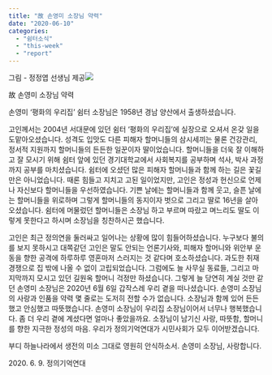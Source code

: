 ```yaml
---
title: "故 손영미 소장님 약력"
date: "2020-06-10"
categories: 
  - "쉼터소식"
  - "this-week"
  - "report"
---
```


그림 - 정정엽 선생님 제공![](http://womenandwar.net/kr/wp-content/uploads/2020/06/photo_2020-06-10_21-25-03.jpg)

故 손영미 소장님 약력

손영미 ‘평화의 우리집’ 쉼터 소장님은 1958년 경남 양산에서 출생하셨습니다.

고인께서는 2004년 서대문에 있던 쉼터 ‘평화의 우리집’에 실장으로 오셔서 온갖 일을 도맡아오셨습니다. 성격도 입맛도 다른 피해자 할머니들의 삼시세끼는 물론 건강관리, 정서적 지원까지 할머니들의 든든한 일꾼이자 딸이었습니다. 할머니들을 더욱 잘 이해하고 잘 모시기 위해 쉼터 앞에 있던 경기대학교에서 사회복지를 공부하며 석사, 박사 과정까지 공부를 마치셨습니다. 쉼터에 오셨던 많은 피해자 할머니들과 함께 하는 길은 꽃길만은 아니었습니다. 때론 힘들고 지치고 고된 일이었지만, 고인은 정성과 헌신으로 언제나 자신보다 할머니들을 우선하였습니다. 기쁜 날에는 할머니들과 함께 웃고, 슬픈 날에는 할머니들을 위로하며 그렇게 할머니들의 동지이자 벗으로 그리고 딸로 16년을 살아오셨습니다. 쉼터에 머물렀던 할머니들은 소장님 하고 부르며 따랐고 며느리도 딸도 이렇게 못한다고 하시며 소장님을 칭찬하시곤 했습니다.

고인은 최근 정의연을 둘러싸고 일어나는 상황에 많이 힘들어하셨습니다. 누구보다 불의를 보지 못하시고 대쪽같던 고인은 말도 안되는 언론기사와, 피해자 할머니와 위안부 운동을 향한 공격에 하루하루 영혼마저 스러지는 것 같다며 호소하셨습니다. 과도한 취재경쟁으로 집 밖에 나올 수 없이 고립되었습니다. 그럼에도 늘 사무실 동료들, 그리고 마지막까지 모시고 있던 길원옥 할머니 걱정만 하셨습니다. 그렇게 늘 당연히 계실 것만 같던 손영미 소장님은 2020년 6월 6일 갑작스레 우리 곁을 떠나셨습니다. 손영미 소장님의 사랑과 인품을 약력 몇 줄로는 도저히 전할 수가 없습니다. 소장님과 함께 있어 든든했고 안심했고 따뜻했습니다. 손영미 소장님이 우리집 소장님이어서 너무나 행복했습니다. 좀 더 우리 곁에 계셨다면 얼마나 좋았을까요. 소장님이 남기신 사랑, 따뜻함, 할머니를 향한 지극한 정성의 마음. 우리가 정의기억연대가 시민사회가 모두 이어받겠습니다.

부디 하늘나라에서 생전의 미소 그대로 영원히 안식하소서. 손영미 소장님, 사랑합니다.

2020\. 6. 9. 정의기억연대
